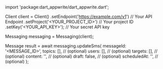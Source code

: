 import 'package:dart_appwrite/dart_appwrite.dart';

Client client = Client()
    .setEndpoint('https://example.com/v1') // Your API Endpoint
    .setProject('<YOUR_PROJECT_ID>') // Your project ID
    .setKey('<YOUR_API_KEY>'); // Your secret API key

Messaging messaging = Messaging(client);

Message result = await messaging.updateSms(
    messageId: '<MESSAGE_ID>',
    topics: [], // (optional)
    users: [], // (optional)
    targets: [], // (optional)
    content: '<CONTENT>', // (optional)
    draft: false, // (optional)
    scheduledAt: '', // (optional)
);
